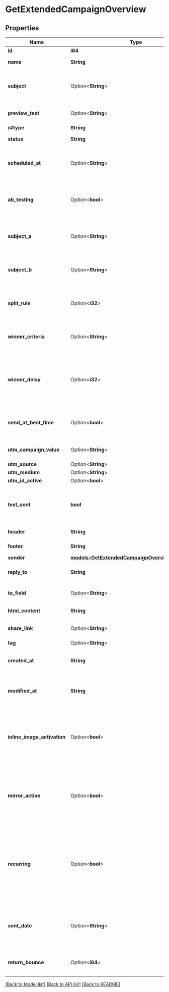 # GetExtendedCampaignOverview

## Properties

Name | Type | Description | Notes
------------ | ------------- | ------------- | -------------
**id** | **i64** | ID of the campaign | 
**name** | **String** | Name of the campaign | 
**subject** | Option<**String**> | Subject of the campaign. Only available if `abTesting` flag of the campaign is `false` | [optional]
**preview_text** | Option<**String**> | Preview text or preheader of the email campaign | [optional]
**r#type** | **String** | Type of campaign | 
**status** | **String** | Status of the campaign | 
**scheduled_at** | Option<**String**> | UTC date-time on which campaign is scheduled (YYYY-MM-DDTHH:mm:ss.SSSZ) | [optional]
**ab_testing** | Option<**bool**> | Status of A/B Test for the campaign. abTesting = false means it is disabled, & abTesting = true means it is enabled. | [optional]
**subject_a** | Option<**String**> | Subject A of the ab-test campaign. Only available if `abTesting` flag of the campaign is `true` | [optional]
**subject_b** | Option<**String**> | Subject B of the ab-test campaign. Only available if `abTesting` flag of the campaign is `true` | [optional]
**split_rule** | Option<**i32**> | The size of your ab-test groups. Only available if `abTesting` flag of the campaign is `true` | [optional]
**winner_criteria** | Option<**String**> | Criteria for the winning version. Only available if `abTesting` flag of the campaign is `true` | [optional]
**winner_delay** | Option<**i32**> | The duration of the test in hours at the end of which the winning version will be sent. Only available if `abTesting` flag of the campaign is `true` | [optional]
**send_at_best_time** | Option<**bool**> | It is true if you have chosen to send your campaign at best time, otherwise it is false | [optional]
**utm_campaign_value** | Option<**String**> | utm parameter associated with campaign | [optional]
**utm_source** | Option<**String**> |  | [optional]
**utm_medium** | Option<**String**> |  | [optional]
**utm_id_active** | Option<**bool**> | utm id activate | [optional]
**test_sent** | **bool** | Retrieved the status of test email sending. (true=Test email has been sent  false=Test email has not been sent) | 
**header** | **String** | Header of the campaign | 
**footer** | **String** | Footer of the campaign | 
**sender** | [**models::GetExtendedCampaignOverviewAllOfSender**](getExtendedCampaignOverview_allOf_sender.md) |  | 
**reply_to** | **String** | Email defined as the \"Reply to\" of the campaign | 
**to_field** | Option<**String**> | Customisation of the \"to\" field of the campaign | [optional]
**html_content** | **String** | HTML content of the campaign | 
**share_link** | Option<**String**> | Link to share the campaign on social medias | [optional]
**tag** | Option<**String**> | Tag of the campaign | [optional]
**created_at** | **String** | Creation UTC date-time of the campaign (YYYY-MM-DDTHH:mm:ss.SSSZ) | 
**modified_at** | **String** | UTC date-time of last modification of the campaign (YYYY-MM-DDTHH:mm:ss.SSSZ) | 
**inline_image_activation** | Option<**bool**> | Status of inline image. inlineImageActivation = false means image can’t be embedded, & inlineImageActivation = true means image can be embedded, in the email. | [optional]
**mirror_active** | Option<**bool**> | Status of mirror links in campaign. mirrorActive = false means mirror links are deactivated, & mirrorActive = true means mirror links are activated, in the campaign | [optional]
**recurring** | Option<**bool**> | FOR TRIGGER ONLY ! Type of trigger campaign.recurring = false means contact can receive the same Trigger campaign only once, & recurring = true means contact can receive the same Trigger campaign several times | [optional]
**sent_date** | Option<**String**> | Sent UTC date-time of the campaign (YYYY-MM-DDTHH:mm:ss.SSSZ). Only available if 'status' of the campaign is 'sent' | [optional]
**return_bounce** | Option<**i64**> | Total number of non-delivered campaigns for a particular campaign id. | [optional]

[[Back to Model list]](../README.md#documentation-for-models) [[Back to API list]](../README.md#documentation-for-api-endpoints) [[Back to README]](../README.md)


